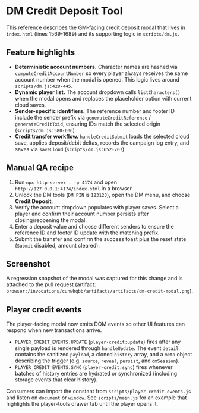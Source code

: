 # DM Credit Deposit Tool

This reference describes the GM-facing credit deposit modal that lives in `index.html`
(lines 1569-1689) and its supporting logic in `scripts/dm.js`.

## Feature highlights

- **Deterministic account numbers.** Character names are hashed via
  `computeCreditAccountNumber` so every player always receives the same account
  number when the modal is opened. This logic lives around `scripts/dm.js:428-445`.
- **Dynamic player list.** The account dropdown calls `listCharacters()` when the
  modal opens and replaces the placeholder option with current cloud saves.
- **Sender-specific identifiers.** The reference number and footer ID include the
  sender prefix via `generateCreditReference` / `generateCreditTxid`, ensuring IDs
  match the selected origin (`scripts/dm.js:580-606`).
- **Credit transfer workflow.** `handleCreditSubmit` loads the selected cloud save,
  applies deposit/debit deltas, records the campaign log entry, and saves via
  `saveCloud` (`scripts/dm.js:652-707`).

## Manual QA recipe

1. Run `npx http-server . -p 4174` and open `http://127.0.0.1:4174/index.html` in a browser.
2. Unlock the DM tools (`DM PIN` is `123123`), open the DM menu, and choose
   **Credit Deposit**.
3. Verify the account dropdown populates with player saves. Select a player and confirm
   their account number persists after closing/reopening the modal.
4. Enter a deposit value and choose different senders to ensure the reference ID and footer ID
   update with the matching prefix.
5. Submit the transfer and confirm the success toast plus the reset state (`Submit` disabled,
   amount cleared).

## Screenshot

A regression snapshot of the modal was captured for this change and is attached to the pull
request (artifact: `browser:/invocations/cuhwhqbb/artifacts/artifacts/dm-credit-modal.png`).

## Player credit events

The player-facing modal now emits DOM events so other UI features can respond when new
transactions arrive.

- `PLAYER_CREDIT_EVENTS.UPDATE` (`player-credit:update`) fires after any single payload is
  rendered through `handleUpdate`. The event `detail` contains the sanitized `payload`, a
  cloned `history` array, and a `meta` object describing the trigger (e.g. `source`, `reveal`,
  `persist`, and `dmSession`).
- `PLAYER_CREDIT_EVENTS.SYNC` (`player-credit:sync`) fires whenever batches of history entries
  are hydrated or synchronized (including storage events that clear history).

Consumers can import the constant from `scripts/player-credit-events.js` and listen on
`document` or `window`. See `scripts/main.js` for an example that highlights the
player-tools drawer tab until the player opens it.
